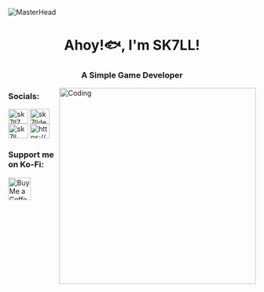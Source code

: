![MasterHead](https://github.com/SK7LL7/sk7ll7/assets/126547381/05d98486-8631-4be1-99ee-dbfcaadecb5c)
<h1 align="center">Ahoy!🐟, I'm SK7LL!</h1>
<h3 align="center">A Simple Game Developer</h3>
<img align="right" alt="Coding" width="400" src="https://i.imgur.com/VME37zd.gif...">


<h3 align="left">Socials:</h3>
<p align="left">
<a href="https://twitter.com/sk7ll7" target="blank"><img align="center" src="https://raw.githubusercontent.com/rahuldkjain/github-profile-readme-generator/master/src/images/icons/Social/twitter.svg" alt="sk7ll7" height="30" width="40" /></a>
<a href="https://instagram.com/sk7lldev" target="blank"><img align="center" src="https://raw.githubusercontent.com/rahuldkjain/github-profile-readme-generator/master/src/images/icons/Social/instagram.svg" alt="sk7lldev" height="30" width="40" /></a>
<a href="https://www.youtube.com/c/sk7ll" target="blank"><img align="center" src="https://raw.githubusercontent.com/rahuldkjain/github-profile-readme-generator/master/src/images/icons/Social/youtube.svg" alt="sk7ll" height="30" width="40" /></a>
<a href="https://discord.gg/https://discord.gg/mwR6r2vVXK" target="blank"><img align="center" src="https://raw.githubusercontent.com/rahuldkjain/github-profile-readme-generator/master/src/images/icons/Social/discord.svg" alt="https://discord.gg/mwR6r2vVXK" height="30" width="40" /></a>
</p>
<h3 align="left">Support me on Ko-Fi:</h3>
<a href='https://ko-fi.com/clownfishcreations' target='_blank'><img height='35' style='border:0px;height:46px;' src='https://az743702.vo.msecnd.net/cdn/kofi3.png?v=0' border='0' alt='Buy Me a Coffee at ko-fi.com' />
